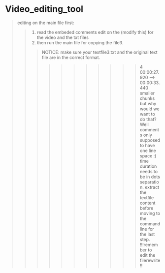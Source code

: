 # Video_editing_tool
> editing on the main file first: 
>> 1. read the embeded comments edit on the (modify this) for the video and the txt files
>> 2. then run the main file for copying the file3.
>>>NOTICE: make sure your textfile3.txt and the original text file are in the correct format. 
>>>>>>>>>>>4
>>>>>>>>>>>00:00:27.920 --> 00:00:33.440
>>>>>>>>>>>smaller chunks but why would we want to do that? Well
>>> comments only supposed to have one line space :) time duration needs to be in dots separation. 
> extract the textfile content before moving to the command line for the last step. 
>>>>!!!remember to edit the filerewrite!!

